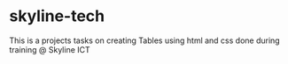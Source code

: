 # skyline-tech
This is a projects tasks on creating Tables using html and css done during training @ Skyline ICT 
